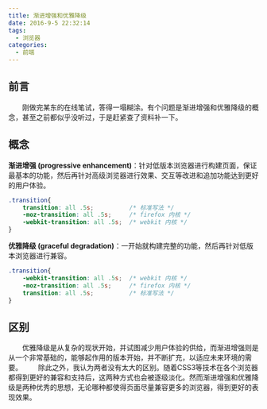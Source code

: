 ```yaml
---
title: 渐进增强和优雅降级
date: 2016-9-5 22:32:14
tags:
  - 浏览器
categories:
  - 前端
---
```

## 前言
&emsp;&emsp;刚做完某东的在线笔试，答得一塌糊涂。有个问题是渐进增强和优雅降级的概念，甚至之前都似乎没听过，于是赶紧查了资料补一下。

## 概念
**渐进增强 (progressive enhancement)**：针对低版本浏览器进行构建页面，保证最基本的功能，然后再针对高级浏览器进行效果、交互等改进和追加功能达到更好的用户体验。
```css
.transition{
    transition: all .5s;          /* 标准写法 */
    -moz-transition: all .5s;     /* firefox 内核 */
    -webkit-transition: all .5s;  /* webkit 内核 */
}
```

**优雅降级 (graceful degradation)**：一开始就构建完整的功能，然后再针对低版本浏览器进行兼容。
```css
.transition{
    -webkit-transition: all .5s;  /* webkit 内核 */
    -moz-transition: all .5s;     /* firefox 内核 */
    transition: all .5s;          /* 标准写法 */
}
```

## 区别
&emsp;&emsp;优雅降级是从复杂的现状开始，并试图减少用户体验的供给，而渐进增强则是从一个非常基础的，能够起作用的版本开始，并不断扩充，以适应未来环境的需要。
&emsp;&emsp;除此之外，我认为两者没有太大的区别。随着CSS3等技术在各个浏览器都得到更好的兼容和支持后，这两种方式也会被逐级淡化。然而渐进增强和优雅降级是两种优秀的思想，无论哪种都使得页面尽量兼容更多的浏览器，得到更好的表现效果。
